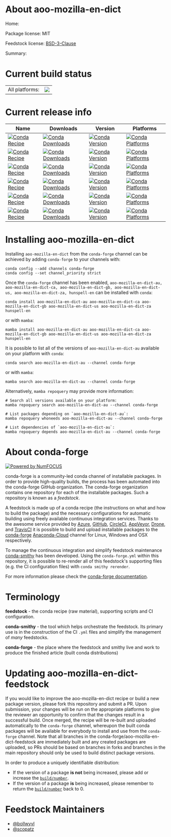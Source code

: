 About aoo-mozilla-en-dict
=========================

Home: 

Package license: MIT

Feedstock license: [BSD-3-Clause](https://github.com/conda-forge/hunspell-en-feedstock/blob/main/LICENSE.txt)

Summary: 

Current build status
====================


<table><tr><td>All platforms:</td>
    <td>
      <a href="https://dev.azure.com/conda-forge/feedstock-builds/_build/latest?definitionId=5597&branchName=main">
        <img src="https://dev.azure.com/conda-forge/feedstock-builds/_apis/build/status/hunspell-en-feedstock?branchName=main">
      </a>
    </td>
  </tr>
</table>

Current release info
====================

| Name | Downloads | Version | Platforms |
| --- | --- | --- | --- |
| [![Conda Recipe](https://img.shields.io/badge/recipe-aoo--mozilla--en--dict--au-green.svg)](https://anaconda.org/conda-forge/aoo-mozilla-en-dict-au) | [![Conda Downloads](https://img.shields.io/conda/dn/conda-forge/aoo-mozilla-en-dict-au.svg)](https://anaconda.org/conda-forge/aoo-mozilla-en-dict-au) | [![Conda Version](https://img.shields.io/conda/vn/conda-forge/aoo-mozilla-en-dict-au.svg)](https://anaconda.org/conda-forge/aoo-mozilla-en-dict-au) | [![Conda Platforms](https://img.shields.io/conda/pn/conda-forge/aoo-mozilla-en-dict-au.svg)](https://anaconda.org/conda-forge/aoo-mozilla-en-dict-au) |
| [![Conda Recipe](https://img.shields.io/badge/recipe-aoo--mozilla--en--dict--ca-green.svg)](https://anaconda.org/conda-forge/aoo-mozilla-en-dict-ca) | [![Conda Downloads](https://img.shields.io/conda/dn/conda-forge/aoo-mozilla-en-dict-ca.svg)](https://anaconda.org/conda-forge/aoo-mozilla-en-dict-ca) | [![Conda Version](https://img.shields.io/conda/vn/conda-forge/aoo-mozilla-en-dict-ca.svg)](https://anaconda.org/conda-forge/aoo-mozilla-en-dict-ca) | [![Conda Platforms](https://img.shields.io/conda/pn/conda-forge/aoo-mozilla-en-dict-ca.svg)](https://anaconda.org/conda-forge/aoo-mozilla-en-dict-ca) |
| [![Conda Recipe](https://img.shields.io/badge/recipe-aoo--mozilla--en--dict--gb-green.svg)](https://anaconda.org/conda-forge/aoo-mozilla-en-dict-gb) | [![Conda Downloads](https://img.shields.io/conda/dn/conda-forge/aoo-mozilla-en-dict-gb.svg)](https://anaconda.org/conda-forge/aoo-mozilla-en-dict-gb) | [![Conda Version](https://img.shields.io/conda/vn/conda-forge/aoo-mozilla-en-dict-gb.svg)](https://anaconda.org/conda-forge/aoo-mozilla-en-dict-gb) | [![Conda Platforms](https://img.shields.io/conda/pn/conda-forge/aoo-mozilla-en-dict-gb.svg)](https://anaconda.org/conda-forge/aoo-mozilla-en-dict-gb) |
| [![Conda Recipe](https://img.shields.io/badge/recipe-aoo--mozilla--en--dict--us-green.svg)](https://anaconda.org/conda-forge/aoo-mozilla-en-dict-us) | [![Conda Downloads](https://img.shields.io/conda/dn/conda-forge/aoo-mozilla-en-dict-us.svg)](https://anaconda.org/conda-forge/aoo-mozilla-en-dict-us) | [![Conda Version](https://img.shields.io/conda/vn/conda-forge/aoo-mozilla-en-dict-us.svg)](https://anaconda.org/conda-forge/aoo-mozilla-en-dict-us) | [![Conda Platforms](https://img.shields.io/conda/pn/conda-forge/aoo-mozilla-en-dict-us.svg)](https://anaconda.org/conda-forge/aoo-mozilla-en-dict-us) |
| [![Conda Recipe](https://img.shields.io/badge/recipe-aoo--mozilla--en--dict--za-green.svg)](https://anaconda.org/conda-forge/aoo-mozilla-en-dict-za) | [![Conda Downloads](https://img.shields.io/conda/dn/conda-forge/aoo-mozilla-en-dict-za.svg)](https://anaconda.org/conda-forge/aoo-mozilla-en-dict-za) | [![Conda Version](https://img.shields.io/conda/vn/conda-forge/aoo-mozilla-en-dict-za.svg)](https://anaconda.org/conda-forge/aoo-mozilla-en-dict-za) | [![Conda Platforms](https://img.shields.io/conda/pn/conda-forge/aoo-mozilla-en-dict-za.svg)](https://anaconda.org/conda-forge/aoo-mozilla-en-dict-za) |
| [![Conda Recipe](https://img.shields.io/badge/recipe-hunspell--en-green.svg)](https://anaconda.org/conda-forge/hunspell-en) | [![Conda Downloads](https://img.shields.io/conda/dn/conda-forge/hunspell-en.svg)](https://anaconda.org/conda-forge/hunspell-en) | [![Conda Version](https://img.shields.io/conda/vn/conda-forge/hunspell-en.svg)](https://anaconda.org/conda-forge/hunspell-en) | [![Conda Platforms](https://img.shields.io/conda/pn/conda-forge/hunspell-en.svg)](https://anaconda.org/conda-forge/hunspell-en) |

Installing aoo-mozilla-en-dict
==============================

Installing `aoo-mozilla-en-dict` from the `conda-forge` channel can be achieved by adding `conda-forge` to your channels with:

```
conda config --add channels conda-forge
conda config --set channel_priority strict
```

Once the `conda-forge` channel has been enabled, `aoo-mozilla-en-dict-au, aoo-mozilla-en-dict-ca, aoo-mozilla-en-dict-gb, aoo-mozilla-en-dict-us, aoo-mozilla-en-dict-za, hunspell-en` can be installed with `conda`:

```
conda install aoo-mozilla-en-dict-au aoo-mozilla-en-dict-ca aoo-mozilla-en-dict-gb aoo-mozilla-en-dict-us aoo-mozilla-en-dict-za hunspell-en
```

or with `mamba`:

```
mamba install aoo-mozilla-en-dict-au aoo-mozilla-en-dict-ca aoo-mozilla-en-dict-gb aoo-mozilla-en-dict-us aoo-mozilla-en-dict-za hunspell-en
```

It is possible to list all of the versions of `aoo-mozilla-en-dict-au` available on your platform with `conda`:

```
conda search aoo-mozilla-en-dict-au --channel conda-forge
```

or with `mamba`:

```
mamba search aoo-mozilla-en-dict-au --channel conda-forge
```

Alternatively, `mamba repoquery` may provide more information:

```
# Search all versions available on your platform:
mamba repoquery search aoo-mozilla-en-dict-au --channel conda-forge

# List packages depending on `aoo-mozilla-en-dict-au`:
mamba repoquery whoneeds aoo-mozilla-en-dict-au --channel conda-forge

# List dependencies of `aoo-mozilla-en-dict-au`:
mamba repoquery depends aoo-mozilla-en-dict-au --channel conda-forge
```


About conda-forge
=================

[![Powered by
NumFOCUS](https://img.shields.io/badge/powered%20by-NumFOCUS-orange.svg?style=flat&colorA=E1523D&colorB=007D8A)](https://numfocus.org)

conda-forge is a community-led conda channel of installable packages.
In order to provide high-quality builds, the process has been automated into the
conda-forge GitHub organization. The conda-forge organization contains one repository
for each of the installable packages. Such a repository is known as a *feedstock*.

A feedstock is made up of a conda recipe (the instructions on what and how to build
the package) and the necessary configurations for automatic building using freely
available continuous integration services. Thanks to the awesome service provided by
[Azure](https://azure.microsoft.com/en-us/services/devops/), [GitHub](https://github.com/),
[CircleCI](https://circleci.com/), [AppVeyor](https://www.appveyor.com/),
[Drone](https://cloud.drone.io/welcome), and [TravisCI](https://travis-ci.com/)
it is possible to build and upload installable packages to the
[conda-forge](https://anaconda.org/conda-forge) [Anaconda-Cloud](https://anaconda.org/)
channel for Linux, Windows and OSX respectively.

To manage the continuous integration and simplify feedstock maintenance
[conda-smithy](https://github.com/conda-forge/conda-smithy) has been developed.
Using the ``conda-forge.yml`` within this repository, it is possible to re-render all of
this feedstock's supporting files (e.g. the CI configuration files) with ``conda smithy rerender``.

For more information please check the [conda-forge documentation](https://conda-forge.org/docs/).

Terminology
===========

**feedstock** - the conda recipe (raw material), supporting scripts and CI configuration.

**conda-smithy** - the tool which helps orchestrate the feedstock.
                   Its primary use is in the construction of the CI ``.yml`` files
                   and simplify the management of *many* feedstocks.

**conda-forge** - the place where the feedstock and smithy live and work to
                  produce the finished article (built conda distributions)


Updating aoo-mozilla-en-dict-feedstock
======================================

If you would like to improve the aoo-mozilla-en-dict recipe or build a new
package version, please fork this repository and submit a PR. Upon submission,
your changes will be run on the appropriate platforms to give the reviewer an
opportunity to confirm that the changes result in a successful build. Once
merged, the recipe will be re-built and uploaded automatically to the
`conda-forge` channel, whereupon the built conda packages will be available for
everybody to install and use from the `conda-forge` channel.
Note that all branches in the conda-forge/aoo-mozilla-en-dict-feedstock are
immediately built and any created packages are uploaded, so PRs should be based
on branches in forks and branches in the main repository should only be used to
build distinct package versions.

In order to produce a uniquely identifiable distribution:
 * If the version of a package **is not** being increased, please add or increase
   the [``build/number``](https://docs.conda.io/projects/conda-build/en/latest/resources/define-metadata.html#build-number-and-string).
 * If the version of a package **is** being increased, please remember to return
   the [``build/number``](https://docs.conda.io/projects/conda-build/en/latest/resources/define-metadata.html#build-number-and-string)
   back to 0.

Feedstock Maintainers
=====================

* [@bollwyvl](https://github.com/bollwyvl/)
* [@scopatz](https://github.com/scopatz/)

